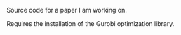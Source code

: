 Source code for a paper I am working on.

Requires the installation of the Gurobi optimization library.
